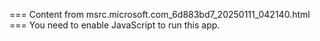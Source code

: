 === Content from msrc.microsoft.com_6d883bd7_20250111_042140.html ===
You need to enable JavaScript to run this app.
